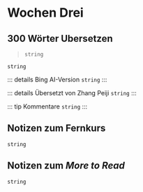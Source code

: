# Wochen Drei

## 300 Wörter Ubersetzen

> `string`

`string`

::: details Bing AI-Version
`string`
:::

::: details Übersetzt von Zhang Peiji
`string`
:::

::: tip Kommentare
`string`
:::

## Notizen zum Fernkurs

`string`

## Notizen zum *More to Read*

`string`
